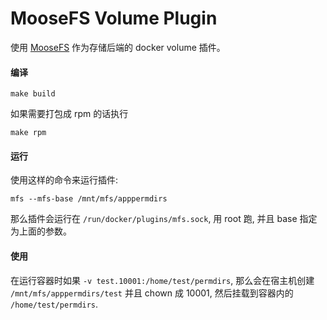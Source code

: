 MooseFS Volume Plugin
=====================

使用 [MooseFS](https://moosefs.com/index.html) 作为存储后端的 docker volume 插件。

#### 编译

`make build`

如果需要打包成 rpm 的话执行

`make rpm`

#### 运行

使用这样的命令来运行插件:

`mfs --mfs-base /mnt/mfs/apppermdirs`

那么插件会运行在 `/run/docker/plugins/mfs.sock`, 用 root 跑, 并且 base 指定为上面的参数。

#### 使用

在运行容器时如果 `-v test.10001:/home/test/permdirs`, 那么会在宿主机创建 `/mnt/mfs/apppermdirs/test` 并且 chown 成 10001, 然后挂载到容器内的 `/home/test/permdirs`.
